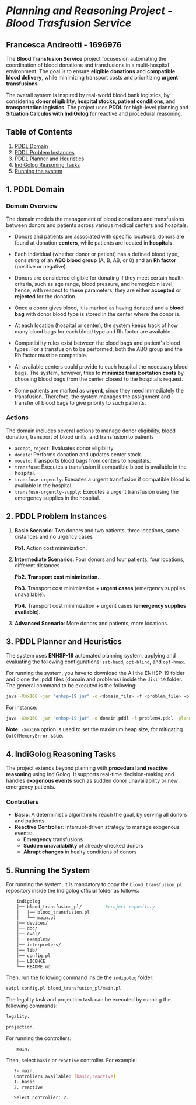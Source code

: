 # *Planning and Reasoning Project - Blood Trasfusion Service*
## Francesca Andreotti - 1696976
The **Blood Transfusion Service** project focuses on automating the coordination of blood donations and transfusions in a multi-hospital environment. 
The goal is to ensure **eligible donations** and **compatible blood delivery**, while minimizing transport costs 
and prioritizing **urgent transfusions**.

The overall system is inspired by real-world blood bank logistics, by considering **donor eligibility, hospital stocks, patient conditions**, and **transportation logistics**.
The project uses **PDDL** for high-level planning and **Situation Calculus with IndiGolog** for reactive and procedural reasoning.

## Table of Contents
1. [PDDL Domain](#1-domain)
2. [PDDL Problem Instances](#2-pddl-problem-instances)
3. [PDDL Planner and Heuristics](#3-pddl-planner-and-heuristics)
4. [IndiGolog Reasoning Tasks](#4-Indigolog-reasoning-tasks)
5. [Running the system](#5-running-the-system)



## 1. PDDL Domain 

### Domain Overview
The domain models the management of blood donations and transfusions between donors
and patients across various medical centers and hospitals.
- Donors and patients are associated with specific locations: donors are found at donation
**centers**, while patients are located in **hospitals**.


- Each individual (whether donor or patient) has a defined blood type, consisting of an
**ABO blood group** (A, B, AB, or 0) and an **Rh factor** (positive or negative).


- Donors are considered eligible for donating if they meet certain health criteria, such as
age range, blood pressure, and hemoglobin level; hence, with respect to these parameters, they are either **accepted** or **rejected** for the donation.
 

- Once a donor gives blood, it is marked as having donated and a **blood bag** with donor blood type is stored in the
center where the donor is.


- At each location (hospital or center), the system keeps track of how many blood bags for
each blood type and Rh factor are available.


- Compatibility rules exist between the blood bags and patient's blood types. For a
transfusion to be performed, both the ABO group and the Rh factor must be compatible.


- All available centers could provide to each hospital the necessary blood bags. The
system, however, tries to **minimize transportation costs** by choosing blood bags from the
center closest to the hospital’s request.


- Some patients are marked as **urgent**, since they need immediately the transfusion. Therefore, the system manages the assignment and
transfer of blood bags to give priority to such patients.

### Actions
The domain includes several actions to manage donor eligibility, blood donation, transport of
blood units, and transfusion to patients

- `accept`, `reject`: Evaluates donor eligibility
- `donate`: Performs donation and updates center stock.
- `moveto`: Transports blood bags from centers to hospitals.
- `transfuse`: Executes a transfusion if compatible blood is available in the hospital.
- `transfuse-urgently`: Executes a urgent transfusion if compatible blood is available in the hospital.
- `transfuse-urgently-supply`: Executes a urgent transfusion using the emergency supplies in the hospital.


## 2. PDDL Problem Instances

1. **Basic Scenario**: Two donors and two patients, three locations, same distances and no urgency cases 

   **Pb1.** Action cost minimization.


2. **Intermediate Scenarios**: Four donors and four patients, four locations, different distances 

   **Pb2.** **Transport cost minimization**.

   **Pb3.** Transport cost minimization + **urgent cases** (emergency supplies unavailable).

   **Pb4.** Transport cost minimization + urgent cases (**emergency supplies available**).


3. **Advanced Scenario**: More donors and patients, more locations.
   


## 3. PDDL Planner and Heuristics

The system uses **ENHSP-19** automated planning system, applying and evaluating the following configurations: `sat-hadd`, `opt-blind`, and `opt-hmax`.

For running the system, you have to download the All the ENHSP-19 folder and clone the .pddl files (domain and problems) inside the `dist-19` folder.
The general command to be executed is the following: 

```bash
java -Xmx16G -jar "enhsp-19.jar" -o <domain_file> -f <problem_file> -planner <configuration>
```

For instance:
```bash
java -Xmx16G -jar "enhsp-19.jar" -o domain.pddl -f problem4.pddl -planner opt-blind 
```

**Note:** `-Xmx16G` option is used to set the maximum heap size, for mitigating `OutOfMemoryError` issue.


## 4. IndiGolog Reasoning Tasks

The project extends beyond planning with **procedural and reactive reasoning** using IndiGolog. It supports real-time decision-making and handles **exogenous events** such as sudden donor unavailability or new emergency patients.




### Controllers 

- **Basic**: A deterministic algorithm to reach the goal, by serving all donors and patients.
- **Reactive Controller**: Interrupt-driven strategy to manage exogenous events: 
  - **Emergency** transfusions 
  - **Sudden unavailability** of already checked donors
  - **Abrupt changes** in healty conditions of donors

## 5. Running the System
For running the system, it is mandatory to copy the `blood_transfusion_pl` repository inside the Indigolog official folder as follows:
```graphql
    indigolog
    │── blood_transfusion_pl/         #project repository                 
    │   │── blood_transfusion.pl        
    │   └── main.pl  
    │── devices/                
    │── doc/                
    │── eval/                
    │── examples/                
    │── interpreters/                
    │── lib/                
    │── config.pl
    │── LICENCE                
    └── README.md                

```
Then, run the following command inside the `indigolog` folder:

```bash
swipl config.pl blood_transfusion_pl/main.pl
```
The legality task and projection task can be executed by running the following commands:

```bash
legality.
```

```bash
projection.
```

For running the controllers:
```bash
    main.
```
Then, select `basic` or `reactive` controller. For example:
```bash
   ?- main.
   Controllers available: [basic,reactive]
   1. basic
   2. reactive

   Select controller: 2.
```
